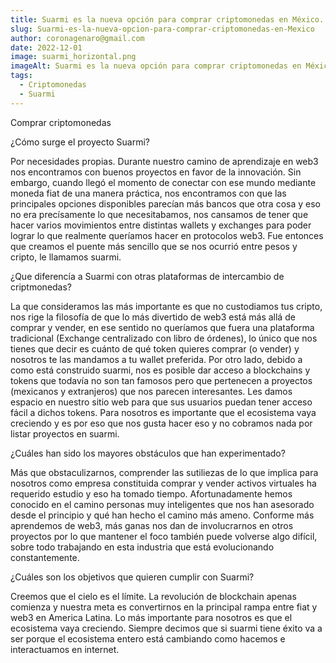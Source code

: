 ```yaml
---
title: Suarmi es la nueva opción para comprar criptomonedas en México.
slug: Suarmi-es-la-nueva-opcion-para-comprar-criptomonedas-en-Mexico
author: coronagenaro@gmail.com
date: 2022-12-01
image: suarmi_horizontal.png
imageAlt: Suarmi es la nueva opción para comprar criptomonedas en México.
tags:
  - Criptomonedas
  - Suarmi
---
```

C﻿omprar criptomonedas 

¿Cómo surge el proyecto Suarmi? 

Por necesidades propias. Durante nuestro camino de aprendizaje en web3 nos encontramos con buenos proyectos en favor de la innovación. Sin embargo, cuando llegó el momento de conectar con ese mundo mediante moneda fiat de una manera práctica, nos encontramos con que las principales opciones disponibles parecían más bancos que otra cosa y eso no era precísamente lo que necesitabamos, nos cansamos de tener que hacer varios movimientos entre distintas wallets y exchanges para poder lograr lo que realmente queríamos hacer en protocolos web3. Fue entonces que creamos el puente más sencillo que se nos ocurrió entre pesos y cripto, le llamamos suarmi.

¿Que diferencía a Suarmi con otras plataformas de intercambio de criptmonedas? 

La que consideramos las más importante es que no custodiamos tus cripto, nos rige la filosofía de que lo más divertido de web3 está más allá de comprar y vender, en ese sentido no queríamos que fuera una plataforma tradicional (Exchange centralizado con libro de órdenes), lo único que nos tienes que decir es cuánto de qué token quieres comprar (o vender) y nosotros te las mandamos a tu wallet preferida. Por otro lado, debido a como está construido suarmi, nos es posible dar acceso a blockchains y tokens que todavía no son tan famosos pero que pertenecen a proyectos (mexicanos y extranjeros) que nos parecen interesantes. Les damos espacio en nuestro sitio web para que sus usuarios puedan tener acceso fácil a dichos tokens. Para nosotros es importante que el ecosistema vaya creciendo y es por eso que nos gusta hacer eso y no cobramos nada por listar proyectos en suarmi.

¿Cuáles han sido los mayores obstáculos que han experimentado? 

Más que obstaculizarnos, comprender las sutiliezas de lo que implica para nosotros como empresa constituida comprar y vender activos virtuales ha requerido estudio y eso ha tomado tiempo. Afortunadamente hemos conocido en el camino personas muy inteligentes que nos han asesorado desde el principio y qué han hecho el camino más ameno. Conforme más aprendemos de web3, más ganas nos dan de involucrarnos en otros proyectos por lo que mantener el foco también puede volverse algo difícil, sobre todo trabajando en esta industria que está evolucionando constantemente.

¿Cuáles son los objetivos que quieren cumplir con Suarmi? 

Creemos que el cielo es el límite. La revolución de blockchain apenas comienza y nuestra meta es convertirnos en la principal rampa entre fiat y web3 en America Latina. Lo más importante para nosotros es que el ecosistema vaya creciendo. Siempre decimos que si suarmi tiene éxito va a ser porque el ecosistema entero está cambiando como hacemos e interactuamos en internet.

<!--EndFragment-->